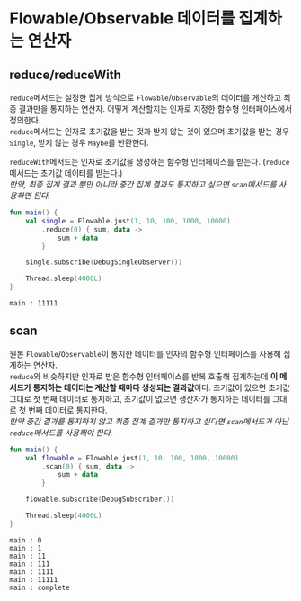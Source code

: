 # Flowable/Observable 데이터를 집계하는 연산자

## reduce/reduceWith

`reduce`메서드는 설정한 집계 방식으로 `Flowable`/`Observable`의 데이터를 게산하고 최종 결과만을 통지하는 연산자. 어떻게 계산할지는 인자로 지정한 함수형 인터페이스에서 정의한다. </br>
`reduce`메서드는 인자로 초기값을 받는 것과 받지 않는 것이 있으며 초기값을 받는 경우 `Single`, 받지 않는 경우 `Maybe`를 반환한다.

`reduceWith`메서드는 인자로 초기값을 생성하는 함수형 인터페이스를 받는다. (`reduce`메서드는 초기값 데이터를 받는다.) </br>
*만약, 최종 집계 결과 뿐만 아니라 중간 집계 결과도 통지하고 싶으면 `scan`메서드를 사용하면 된다.*

```kotlin
fun main() {
    val single = Flowable.just(1, 10, 100, 1000, 10000)
        .reduce(0) { sum, data ->
            sum + data
        }

    single.subscribe(DebugSingleObserver())

    Thread.sleep(4000L)
}
```

```text
main : 11111
```

## scan

원본 `Flowable`/`Observable`이 통지한 데이터를 인자의 함수형 인터페이스를 사용해 집계하는 연산자. </br>
`reduce`와 비슷하지만 인자로 받은 함수형 인터페이스를 반복 호출해 집계하는데 **이 메서드가 통지하는 데이터는 계산할 때마다 생성되는 결과값**이다. 초기값이 있으면 초기값 그대로 첫 번째 데이터로 통지하고,
초기값이 없으면 생산자가 통지하는 데이터를 그대로 첫 번째 데이터로 통지한다. </br>
*만약 중간 결과를 통지하지 않고 최종 집계 결과만 통지하고 싶다면 `scan`메서드가 아닌 `reduce`메서드를 사용해야 한다.*

```kotlin
fun main() {
    val flowable = Flowable.just(1, 10, 100, 1000, 10000)
        .scan(0) { sum, data ->
            sum + data
        }

    flowable.subscribe(DebugSubscriber())

    Thread.sleep(4000L)
}
```

```text
main : 0
main : 1
main : 11
main : 111
main : 1111
main : 11111
main : complete
```

